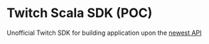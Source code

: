 # Twitch Scala SDK (POC)

Unofficial Twitch SDK for building application upon the [newest API](https://dev.twitch.tv/docs/api/#introduction)